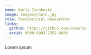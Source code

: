```yaml
---
name: Karla Ivankovic
image: images/photo.jpg
role: Postdoctoral Researcher
links:
  github: https://github.com/ivkarla
  orcid: 0000-0003-2252-6030
---
```


Lorem ipsum
